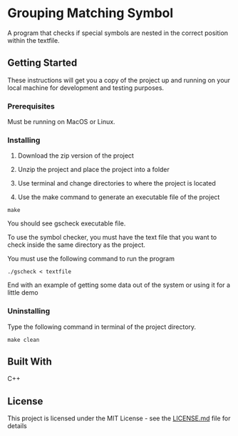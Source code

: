 # Grouping Matching Symbol

A program that checks if special symbols are nested in the correct position within the textfile.

## Getting Started

These instructions will get you a copy of the project up and running on your local machine for development and testing purposes.

### Prerequisites

Must be running on MacOS or Linux.

### Installing

1) Download the zip version of the project

2) Unzip the project and place the project into a folder

3) Use terminal and change directories to where the project is located

4) Use the make command to generate an executable file of the project

```
make
```

You should see gscheck executable file.

To use the symbol checker, you must have the text file that you want to check inside the same directory as the project.

You must use the following command to run the program

```
./gscheck < textfile
```

End with an example of getting some data out of the system or using it for a little demo

### Uninstalling

Type the following command in terminal of the project directory.

```
make clean
```

## Built With

C++

## License

This project is licensed under the MIT License - see the [LICENSE.md](LICENSE.md) file for details

